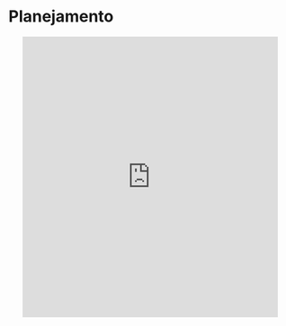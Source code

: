 # Planejamento

<center>
<iframe src="https://vvs.rpmhub.dev/slides/planejamento/index.html#/" title="Planejamento" width="90%" height="500" style="border:none;"></iframe>
</center>